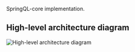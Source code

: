 <!-- markdownlint-disable MD041 -->
 SpringQL-core implementation.

## High-level architecture diagram

![High-level architecture diagram](https://raw.githubusercontent.com/SpringQL/SpringQL.github.io/main/static/img/springql-architecture.svg)
